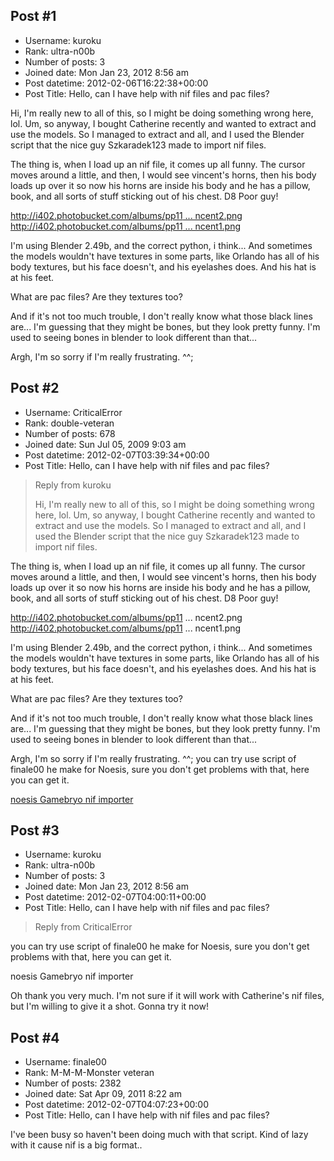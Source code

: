 ## Post #1
- Username: kuroku
- Rank: ultra-n00b
- Number of posts: 3
- Joined date: Mon Jan 23, 2012 8:56 am
- Post datetime: 2012-02-06T16:22:38+00:00
- Post Title: Hello, can I have help with nif files and pac files?

Hi, I'm really new to all of this, so I might be doing something wrong here, lol. Um, so anyway, I bought Catherine recently and wanted to extract and use the models. So I managed to extract and all, and I used the Blender script that the nice guy Szkaradek123 made to import nif files.

The thing is, when I load up an nif file, it comes up all funny. The cursor moves around a little, and then, I would see vincent's horns, then his body loads up over it so now his horns are inside his body and he has a pillow, book, and all sorts of stuff sticking out of his chest. D8 Poor guy!

[http://i402.photobucket.com/albums/pp11 ... ncent2.png](http://i402.photobucket.com/albums/pp110/kuroku2/Vincent2.png)
[http://i402.photobucket.com/albums/pp11 ... ncent1.png](http://i402.photobucket.com/albums/pp110/kuroku2/vincent1.png)

I'm using Blender 2.49b, and the correct python, i think... And sometimes the models wouldn't have textures in some parts, like Orlando has all of his body textures, but his face doesn't, and his eyelashes does. And his hat is at his feet.

What are pac files? Are they textures too?

And if it's not too much trouble, I don't really know what those black lines are... I'm guessing that they might be bones, but they look pretty funny. I'm used to seeing bones in blender to look different than that...

Argh, I'm so sorry if I'm really frustrating. ^^;
## Post #2
- Username: CriticalError
- Rank: double-veteran
- Number of posts: 678
- Joined date: Sun Jul 05, 2009 9:03 am
- Post datetime: 2012-02-07T03:39:34+00:00
- Post Title: Hello, can I have help with nif files and pac files?

> Reply from kuroku
>
> Hi, I'm really new to all of this, so I might be doing something wrong here, lol. Um, so anyway, I bought Catherine recently and wanted to extract and use the models. So I managed to extract and all, and I used the Blender script that the nice guy Szkaradek123 made to import nif files.

The thing is, when I load up an nif file, it comes up all funny. The cursor moves around a little, and then, I would see vincent's horns, then his body loads up over it so now his horns are inside his body and he has a pillow, book, and all sorts of stuff sticking out of his chest. D8 Poor guy!

http://i402.photobucket.com/albums/pp11 ... ncent2.png
http://i402.photobucket.com/albums/pp11 ... ncent1.png

I'm using Blender 2.49b, and the correct python, i think... And sometimes the models wouldn't have textures in some parts, like Orlando has all of his body textures, but his face doesn't, and his eyelashes does. And his hat is at his feet.

What are pac files? Are they textures too?

And if it's not too much trouble, I don't really know what those black lines are... I'm guessing that they might be bones, but they look pretty funny. I'm used to seeing bones in blender to look different than that...

Argh, I'm so sorry if I'm really frustrating. ^^;
you can try use script of finale00 he make for Noesis, sure you don't get problems with that, here you can get it.

[noesis Gamebryo nif importer](http://forum.xentax.com/viewtopic.php?f=16&t=8043&hilit=gamebryo.py)
## Post #3
- Username: kuroku
- Rank: ultra-n00b
- Number of posts: 3
- Joined date: Mon Jan 23, 2012 8:56 am
- Post datetime: 2012-02-07T04:00:11+00:00
- Post Title: Hello, can I have help with nif files and pac files?

> Reply from CriticalError
>
> 
you can try use script of finale00 he make for Noesis, sure you don't get problems with that, here you can get it.

noesis Gamebryo nif importer

Oh thank you very much.  I'm not sure if it will work with Catherine's nif files, but I'm willing to give it a shot.   Gonna try it now!
## Post #4
- Username: finale00
- Rank: M-M-M-Monster veteran
- Number of posts: 2382
- Joined date: Sat Apr 09, 2011 8:22 am
- Post datetime: 2012-02-07T04:07:23+00:00
- Post Title: Hello, can I have help with nif files and pac files?

I've been busy so haven't been doing much with that script.
Kind of lazy with it cause nif is a big format..
